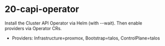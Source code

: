 # 20-capi-operator

Install the Cluster API Operator via Helm (with --wait). Then enable providers via Operator CRs.

- Providers: Infrastructure=proxmox, Bootstrap=talos, ControlPlane=talos
